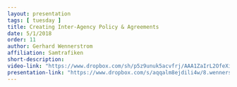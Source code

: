 ```yaml
---
layout: presentation
tags: [ tuesday ]
title: Creating Inter-Agency Policy & Agreements
date: 5/1/2018
order: 11
author: Gerhard Wennerstrom
affiliation: Samtrafiken
short-description:
video-link: "https://www.dropbox.com/sh/p5z9unuk5acvfrj/AAA1ZaIrL2OfeXi6-DTR0xX8a/Day1/2018-05-01_Cal-ITP_Day1-11.Wennerstrom.mp4"  
presentation-link: "https://www.dropbox.com/s/aqqalm8ejdili4w/8.wennerstrom_calitp_v2.pdf?dl=0"
---
```

